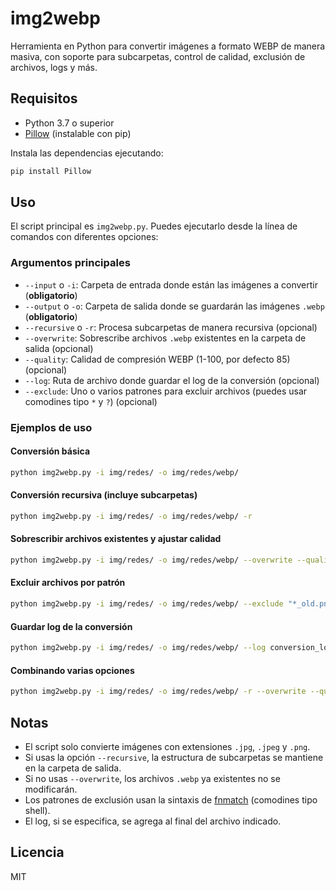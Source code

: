 # img2webp

Herramienta en Python para convertir imágenes a formato WEBP de manera masiva, con soporte para subcarpetas, control de calidad, exclusión de archivos, logs y más.

## Requisitos

- Python 3.7 o superior
- [Pillow](https://python-pillow.org/) (instalable con pip)

Instala las dependencias ejecutando:

```sh
pip install Pillow
```

## Uso

El script principal es `img2webp.py`. Puedes ejecutarlo desde la línea de comandos con diferentes opciones:

### Argumentos principales

- `--input` o `-i`: Carpeta de entrada donde están las imágenes a convertir (**obligatorio**)
- `--output` o `-o`: Carpeta de salida donde se guardarán las imágenes `.webp` (**obligatorio**)
- `--recursive` o `-r`: Procesa subcarpetas de manera recursiva (opcional)
- `--overwrite`: Sobrescribe archivos `.webp` existentes en la carpeta de salida (opcional)
- `--quality`: Calidad de compresión WEBP (1-100, por defecto 85) (opcional)
- `--log`: Ruta de archivo donde guardar el log de la conversión (opcional)
- `--exclude`: Uno o varios patrones para excluir archivos (puedes usar comodines tipo `*` y `?`) (opcional)

### Ejemplos de uso

#### Conversión básica

```sh
python img2webp.py -i img/redes/ -o img/redes/webp/
```

#### Conversión recursiva (incluye subcarpetas)

```sh
python img2webp.py -i img/redes/ -o img/redes/webp/ -r
```

#### Sobrescribir archivos existentes y ajustar calidad

```sh
python img2webp.py -i img/redes/ -o img/redes/webp/ --overwrite --quality 90
```

#### Excluir archivos por patrón

```sh
python img2webp.py -i img/redes/ -o img/redes/webp/ --exclude "*_old.png" "test*.jpg"
```

#### Guardar log de la conversión

```sh
python img2webp.py -i img/redes/ -o img/redes/webp/ --log conversion_log.txt
```

#### Combinando varias opciones

```sh
python img2webp.py -i img/redes/ -o img/redes/webp/ -r --overwrite --quality 80 --log conversion_log.txt --exclude "*_old.png" "test*.jpg"
```

## Notas

- El script solo convierte imágenes con extensiones `.jpg`, `.jpeg` y `.png`.
- Si usas la opción `--recursive`, la estructura de subcarpetas se mantiene en la carpeta de salida.
- Si no usas `--overwrite`, los archivos `.webp` ya existentes no se modificarán.
- Los patrones de exclusión usan la sintaxis de [fnmatch](https://docs.python.org/3/library/fnmatch.html) (comodines tipo shell).
- El log, si se especifica, se agrega al final del archivo indicado.

## Licencia

MIT 
